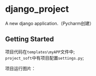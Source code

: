 # django_project

A new django application.（Pycharm创建）

## Getting Started

项目代码在`templates\myAPP`文件中;  
`project_soft`中有项目配置`settings.py`;

项目运行图片：

